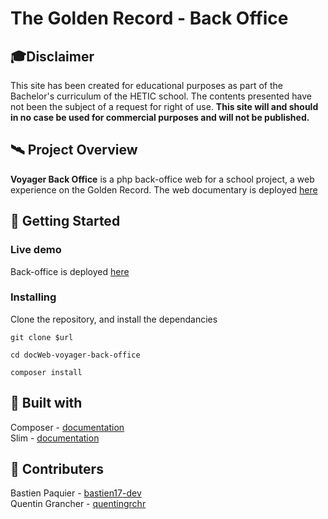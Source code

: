 # The Golden Record - Back Office

## 🎓Disclaimer

This site has been created for educational purposes as part of the Bachelor's curriculum of the HETIC school. The contents presented have not been the subject of a request for right of use. **This site will and should in no case be used for commercial purposes and will not be published.**

## 🛰️ Project Overview

**Voyager Back Office** is a php back-office web for a school project, a web experience on the Golden Record. The web documentary is deployed [here](https://golden-record.netlify.app/#/)

## 📄 Getting Started

### Live demo

Back-office is deployed [here]()

### Installing

Clone the repository, and install the dependancies

```
git clone $url
```

```
cd docWeb-voyager-back-office
```

```
composer install
```

## 🔨 Built with

Composer - [documentation](https://getcomposer.org/doc/)  
Slim - [documentation](http://www.slimframework.com/)

## 👥 Contributers

Bastien Paquier - [bastien17-dev](https://github.com/bastien17-dev)  
Quentin Grancher - [quentingrchr](https://github.com/quentingrchr)
